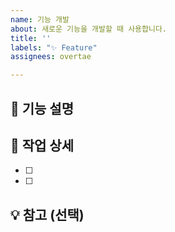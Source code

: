 ```yaml
---
name: 기능 개발
about: 새로운 기능을 개발할 때 사용합니다.
title: ''
labels: "✨ Feature"
assignees: overtae

---
```


## 🚀 기능 설명

<!-- 추가하려는 기능에 대해 설명해주세요. -->
> 

## 📍 작업 상세

<!-- 작업하려는 내용에 대해 설명해주세요. -->
- [ ]
- [ ]

## 💡 참고 (선택)

<!-- 참고할 자료나 이미지가 있다면 추가해주세요. (선택) -->
